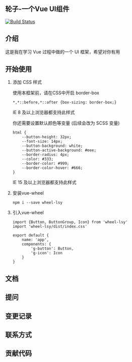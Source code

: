 ## 轮子-一个Vue UI组件

[![Build Status](https://travis-ci.org/anybody-1/vue-wheel.svg?branch=master)](https://travis-ci.org/anybody-1/vue-wheel)

## 介绍

这是我在学习 Vue 过程中做的一个 UI 框架，希望对你有用
## 开始使用

1. 添加 CSS 样式

    使用本框架前，请在CSS中开启 border-box

    ```
    *,*::before,*::after {box-sizing: border-box;}
    ```
    IE 8 及以上浏览器都支持此样式

    你还需要设置默认颜色等变量 (后续会改为 SCSS 变量)

    ```
    html {
        --button-height: 32px;
        --font-size: 14px;
        --button-background: white;
        --button-active-background: #eee;
        --border-radius: 4px;
        --color: #333;
        --border-color: #999;
        --border-color-hover: #666;
    }
    ```

    IE 15 及以上浏览器都支持此样式

2. 安装vue-wheel
    
    ```
    npm i --save wheel-lsy
    ```
3. 引入vue-wheel

    ```
    import {Button, ButtonGroup, Icon} from 'wheel-lsy'
    import 'wheel-lsy/dist/index.css'

    export default {
        name: 'app',
        components: {
            'g-button': Button,
            'g-icon': Icon
        }
    }
    ```

## 文档

## 提问

## 变更记录

## 联系方式

## 贡献代码
